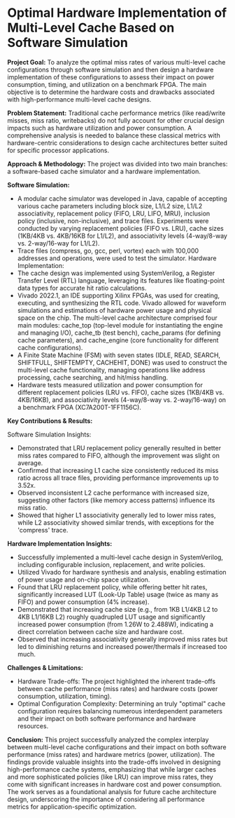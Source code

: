 # Optimal Hardware Implementation of Multi-Level Cache Based on Software Simulation
**Project Goal:** To analyze the optimal miss rates of various multi-level cache configurations through software simulation and then design a hardware implementation of these configurations to assess their impact on power consumption, timing, and utilization on a benchmark FPGA. The main objective is to determine the hardware costs and drawbacks associated with high-performance multi-level cache designs.

**Problem Statement:**
Traditional cache performance metrics (like read/write misses, miss ratio, writebacks) do not fully account for other crucial design impacts such as hardware utilization and power consumption. A comprehensive analysis is needed to balance these classical metrics with hardware-centric considerations to design cache architectures better suited for specific processor applications.

**Approach & Methodology:**
The project was divided into two main branches: a software-based cache simulator and a hardware implementation.

**Software Simulation:**
- A modular cache simulator was developed in Java, capable of accepting various cache parameters including block size, L1/L2 size, L1/L2 associativity, replacement policy (FIFO, LRU, LIFO, MRU), inclusion policy (inclusive, non-inclusive), and trace files.
Experiments were conducted by varying replacement policies (FIFO vs. LRU), cache sizes (1KB/4KB vs. 4KB/16KB for L1/L2), and associativity levels (4-way/8-way vs. 2-way/16-way for L1/L2).
- Trace files (compress, go, gcc, perl, vortex) each with 100,000 addresses and operations, were used to test the simulator.
Hardware Implementation:
- The cache design was implemented using SystemVerilog, a Register Transfer Level (RTL) language, leveraging its features like floating-point data types for accurate hit ratio calculations.
- Vivado 2022.1, an IDE supporting Xilinx FPGAs, was used for creating, executing, and synthesizing the RTL code. Vivado allowed for waveform simulations and estimations of hardware power usage and physical space on the chip.
The multi-level cache architecture comprised four main modules: cache_top (top-level module for instantiating the engine and managing I/O), cache_tb (test bench), cache_params (for defining cache parameters), and cache_engine (core functionality for different cache configurations).
- A Finite State Machine (FSM) with seven states (IDLE, READ, SEARCH, SHIFTFULL, SHIFTEMPTY, CACHEHIT, DONE) was used to construct the multi-level cache functionality, managing operations like address processing, cache searching, and hit/miss handling.
- Hardware tests measured utilization and power consumption for different replacement policies (LRU vs. FIFO), cache sizes (1KB/4KB vs. 4KB/16KB), and associativity levels (4-way/8-way vs. 2-way/16-way) on a benchmark FPGA (XC7A200T-1FF1156C).

**Key Contributions & Results:**

Software Simulation Insights:
- Demonstrated that LRU replacement policy generally resulted in better miss rates compared to FIFO, although the improvement was slight on average.
- Confirmed that increasing L1 cache size consistently reduced its miss ratio across all trace files, providing performance improvements up to 3.52x.
- Observed inconsistent L2 cache performance with increased size, suggesting other factors (like memory access patterns) influence its miss ratio.
- Showed that higher L1 associativity generally led to lower miss rates, while L2 associativity showed similar trends, with exceptions for the 'compress' trace.

**Hardware Implementation Insights:**
- Successfully implemented a multi-level cache design in SystemVerilog, including configurable inclusion, replacement, and write policies.
- Utilized Vivado for hardware synthesis and analysis, enabling estimation of power usage and on-chip space utilization.
- Found that LRU replacement policy, while offering better hit rates, significantly increased LUT (Look-Up Table) usage (twice as many as FIFO) and power consumption (4% increase).
- Demonstrated that increasing cache size (e.g., from 1KB L1/4KB L2 to 4KB L1/16KB L2) roughly quadrupled LUT usage and significantly increased power consumption (from 1.26W to 2.488W), indicating a direct correlation between cache size and hardware cost.
- Observed that increasing associativity generally improved miss rates but led to diminishing returns and increased power/thermals if increased too much.

**Challenges & Limitations:**
- Hardware Trade-offs: The project highlighted the inherent trade-offs between cache performance (miss rates) and hardware costs (power consumption, utilization, timing).
- Optimal Configuration Complexity: Determining an truly "optimal" cache configuration requires balancing numerous interdependent parameters and their impact on both software performance and hardware resources.

**Conclusion:**
This project successfully analyzed the complex interplay between multi-level cache configurations and their impact on both software performance (miss rates) and hardware metrics (power, utilization). The findings provide valuable insights into the trade-offs involved in designing high-performance cache systems, emphasizing that while larger caches and more sophisticated policies (like LRU) can improve miss rates, they come with significant increases in hardware cost and power consumption. The work serves as a foundational analysis for future cache architecture design, underscoring the importance of considering all performance metrics for application-specific optimization.
